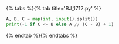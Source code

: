 {% tabs %}{% tab title='BJ_1712.py' %}

```py
A, B, C = map(int, input().split())
print(-1 if C <= B else A // (C - B) + 1)
```

{% endtab %}{% endtabs %}
